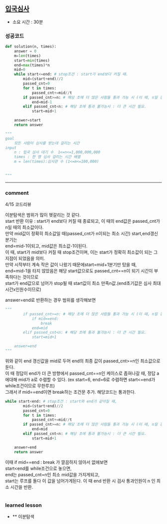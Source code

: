 
## [입국심사](https://programmers.co.kr/learn/courses/30/lessons/43238)
* 소요 시간 :  30분

### 성공코드
```python
def solution(n, times):
    answer = 0
    m=len(times)
    start=min(times)
    end=max(times)*n
    mid=0
    while start<=end: # stop조건 : start가 end보다 커질 때.
        mid=(start+end)//2
        passed_cnt=0
        for t in times:
            passed_cnt+=mid//t
        if passed_cnt>=n: # 해당 초에 더 많은 사람들 통과 가능 시 (이 때, n일 경우에도 더 작은 범위를 조사해줘야함)
            end=mid-1
        elif passed_cnt<n: # 해당 초에 통과 불가능시 : 더 큰 시간 필요.
            start=mid+1

    answer=start
    return answer

"""
goal
    모든 사람이 심사를 받는데 걸리는 시간
input
    n : 입국 심사 대기 수  1<=n<=1,000,000,000
    times : 한 명 심사 걸리는 시간 배열
    m = len(times):심사관 수 (1<=m<=100,000)
    
    
"""
```

----------------------------------------------------------------------------
### comment 
4/15 코드리뷰    

이분탐색은 범위가 많이 헷갈리는 것 같다.   
start 반환 이유 : start가 end보다 커질 때 종료되고, 이 때의 end값은 passed_cnt가 n일 때의 최소값이다.   
만약 mid값이 정확히 최소값일 때(passed_cnt가 n이되는 최소 시간) start,end갱신 분기는     
end=mid-1이되고, mid값은 최소값-1이된다.   
이 때, start가 mid보다 커질 때 stop조건이며, 이는 start가 정확히 최소값이 되는 그 지점이 되었음을 의미.   
만약 시작부터 계속 작은 값이 나왔기 때문에start=mid+1분기만 탔을 때,   
end=mid-1을 타지 않았음은 해당 start값으로도 passed_cnt==n이 되기 시간이 부족하다는 것이므로    
start가 end값으로 넘어가 stop될 때 start값이 최소 만족n값.(end초기값은 심사 최대시간x인원수이므로)    

answer=end로 반환하는 경우 범위를 생각해보면

```python
"""
        if passed_cnt>=n: # 해당 초에 더 많은 사람들 통과 가능 시 (이 때, n일 경우에도 더 작은 범위를 조사해줘야함)
            if mid==end:
                break
            end=mid
        elif passed_cnt<n: # 해당 초에 통과 불가능시 : 더 큰 시간 필요.
            start=mid+1

    answer=end   
"""
```
위와 같이 end 갱신값을 mid로 두어 end의 최종 값이 passed_cnt>=n인 최소값으로 둔다.      
이 때 정답이 end가 더 큰 방향에서 passed_cnt==n인 케이스로 좁혀나갈 때, 정답 a에대해 mid가 a로 수렴할 수 있다. (ex start=6, end=6로 수렴하면 start<=end가 while조건이므로 무한루프)   
그래서 if mid==end이면 break하는 조건문 추가. 해당코드는 통과한다.    

```python
while start<end: # stop조건 : start와 end가 같아질 때,
        mid=(start+end)//2
        passed_cnt=0
        for t in times:
            passed_cnt+=mid//t
        if passed_cnt>=n: # 해당 초에 더 많은 사람들 통과 가능 시 (이 때, n일 경우에도 더 작은 범위를 조사해줘야함)
            end=mid
        elif passed_cnt<n: # 해당 초에 통과 불가능시 : 더 큰 시간 필요.
            start=mid+1

    answer=end  
    return answer
```  
이때 if mid==end : break 가 깔끔하지 않아서 없애보면   
start<end를 while조건으로 놓으면,  
end는 passed_cnt=n인 최소 mid값을 가지게되고,  
start는 루프를 돌다 이 값을 넘어가게된다. 이 때 end 반환  시 검사 통과인원이 n 인 최소 시간을 반환.   


#
#
 ### learned lesson
 
* ** 이분탐색
#
#
 
 
 
 

